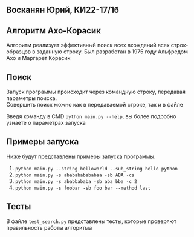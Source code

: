 ## Восканян Юрий, КИ22-17/1б
## Алгоритм Ахо-Корасик
Алгоритм реализует эффективный поиск всех вхождений всех строк-образцов в заданную строку. Был разработан в 1975 году Альфредом Ахо и Маргарет Корасик

## Поиск
Запуск программы происходит через командную строку, передавая параметры поиска.  
Совершить поиск можно как в передаваемой строке, так и в файле

Введя команду в CMD `python main.py --help`, вы более подробно узнаете о параметрах запуска

## Примеры запуска
Ниже будут представлены примеры запуска программы.  
1. `python main.py --string helloworld --sub_string hello python`
2. `python main.py -s ababababababaa -sb ABA -cs`
3. `python main.py -s ababbababa -sb aba bba -c 2`
4. `python main.py -s foobar -sb foo bar --method last`

## Тесты
В файле `test_search.py` представлены тесты, которые проверяют правильность работы алгоритма
